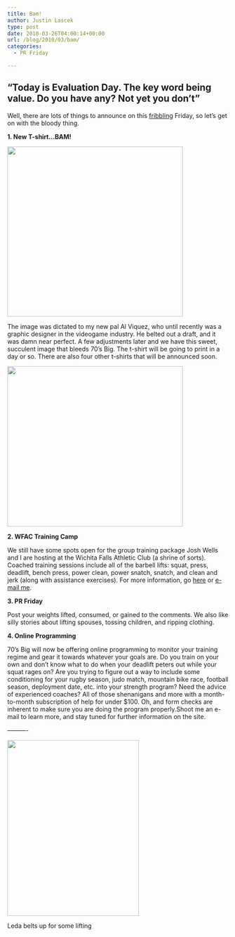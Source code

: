 ```yaml
---
title: Bam!
author: Justin Lascek
type: post
date: 2010-03-26T04:00:14+00:00
url: /blog/2010/03/bam/
categories:
  - PR Friday

---
```

## &#8220;Today is Evaluation Day. The key word being value. Do you have any? Not yet you don&#8217;t&#8221;

Well, there are lots of things to announce on this [fribbling][1] Friday, so let&#8217;s get on with the bloody thing.
  

  
**1. New T-shirt&#8230;BAM!**
  

  
[<img data-attachment-id="1467" data-permalink="/blog/2010/03/bam/logo-shirt-2/" data-orig-file="/2010/03/logo-shirt-2.png" data-orig-size="1200,1163" data-comments-opened="1" data-image-meta="{&quot;aperture&quot;:&quot;0&quot;,&quot;credit&quot;:&quot;&quot;,&quot;camera&quot;:&quot;&quot;,&quot;caption&quot;:&quot;&quot;,&quot;created_timestamp&quot;:&quot;0&quot;,&quot;copyright&quot;:&quot;&quot;,&quot;focal_length&quot;:&quot;0&quot;,&quot;iso&quot;:&quot;0&quot;,&quot;shutter_speed&quot;:&quot;0&quot;,&quot;title&quot;:&quot;&quot;}" data-image-title="logo-shirt-2" data-image-description="" data-medium-file="/2010/03/logo-shirt-2-400x387.png" data-large-file="/2010/03/logo-shirt-2-1024x992.png" src="/2010/03/logo-shirt-2-400x387.png" alt="" width="400" height="387" class="aligncenter size-medium wp-image-1467" srcset="/2010/03/logo-shirt-2-400x387.png 400w, /2010/03/logo-shirt-2-1024x992.png 1024w, /2010/03/logo-shirt-2.png 1200w" sizes="(max-width: 400px) 100vw, 400px" />][2]
  

  
The image was dictated to my new pal Al Viquez, who until recently was a graphic designer in the videogame industry. He belted out a draft, and it was damn near perfect. A few adjustments later and we have this sweet, succulent image that bleeds 70&#8217;s Big. The t-shirt will be going to print in a day or so. There are also four other t-shirts that will be announced soon.
  
<img data-attachment-id="1464" data-permalink="/blog/2010/03/bam/logo-1-2/" data-orig-file="/2010/03/logo-1-2.png" data-orig-size="905,827" data-comments-opened="1" data-image-meta="{&quot;aperture&quot;:&quot;0&quot;,&quot;credit&quot;:&quot;&quot;,&quot;camera&quot;:&quot;&quot;,&quot;caption&quot;:&quot;&quot;,&quot;created_timestamp&quot;:&quot;0&quot;,&quot;copyright&quot;:&quot;&quot;,&quot;focal_length&quot;:&quot;0&quot;,&quot;iso&quot;:&quot;0&quot;,&quot;shutter_speed&quot;:&quot;0&quot;,&quot;title&quot;:&quot;&quot;}" data-image-title="logo-1-2" data-image-description="" data-medium-file="/2010/03/logo-1-2-400x365.png" data-large-file="/2010/03/logo-1-2.png" src="/2010/03/logo-1-2-400x365.png" alt="" width="400" height="365" class="aligncenter size-medium wp-image-1464" srcset="/2010/03/logo-1-2-400x365.png 400w, /2010/03/logo-1-2.png 905w" sizes="(max-width: 400px) 100vw, 400px" />



**2. WFAC Training Camp**
  
We still have some spots open for the group training package Josh Wells and I are hosting at the Wichita Falls Athletic Club (a shrine of sorts). Coached training sessions include all of the barbell lifts: squat, press, deadlift, bench press, power clean, power snatch, snatch, and clean and jerk (along with assistance exercises). For more information, go [here][3] or [e-mail me][4].
  

  
**3. PR Friday**
  
Post your weights lifted, consumed, or gained to the comments. We also like silly stories about lifting spouses, tossing children, and ripping clothing.
  

  
**4. Online Programming**
  
70&#8217;s Big will now be offering online programming to monitor your training regime and gear it towards whatever your goals are. Do you train on your own and don&#8217;t know what to do when your deadlift peters out while your squat rages on? Are you trying to figure out a way to include some conditioning for your rugby season, judo match, mountain bike race, football season, deployment date, etc. into your strength program? Need the advice of experienced coaches? All of those shenanigans and more with a month-to-month subscription of help for under $100. Oh, and form checks are inherent to make sure you are doing the program properly.Shoot me an e-mail</a> to learn more, and stay tuned for further information on the site.
  
&#8212;&#8212;&#8212;-
  

  


<div id="attachment_1477" style="width: 310px" class="wp-caption aligncenter">
  <img aria-describedby="caption-attachment-1477" data-attachment-id="1477" data-permalink="/blog/2010/03/bam/img00235-20100218-2104/" data-orig-file="/2010/03/IMG00235-20100218-2104.jpg" data-orig-size="480,640" data-comments-opened="1" data-image-meta="{&quot;aperture&quot;:&quot;0&quot;,&quot;credit&quot;:&quot;&quot;,&quot;camera&quot;:&quot;BlackBerry 9530&quot;,&quot;caption&quot;:&quot;&quot;,&quot;created_timestamp&quot;:&quot;0&quot;,&quot;copyright&quot;:&quot;&quot;,&quot;focal_length&quot;:&quot;0&quot;,&quot;iso&quot;:&quot;0&quot;,&quot;shutter_speed&quot;:&quot;0&quot;,&quot;title&quot;:&quot;&quot;}" data-image-title="IMG00235-20100218-2104" data-image-description="" data-medium-file="/2010/03/IMG00235-20100218-2104-300x400.jpg" data-large-file="/2010/03/IMG00235-20100218-2104.jpg" src="/2010/03/IMG00235-20100218-2104-300x400.jpg" alt="" width="300" height="400" class="size-medium wp-image-1477" srcset="/2010/03/IMG00235-20100218-2104-300x400.jpg 300w, /2010/03/IMG00235-20100218-2104.jpg 480w" sizes="(max-width: 300px) 100vw, 300px" />
  
  <p id="caption-attachment-1477" class="wp-caption-text">
    Leda belts up for some lifting
  </p>
</div>

 [1]: http://www.merriam-webster.com/dictionary/fribbling
 [2]: /2010/03/logo-shirt-2.png
 [3]: /?page_id=1415
 [4]: mailto:Justin@70sbig.com
